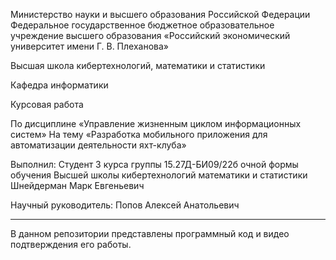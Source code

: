 Министерство науки и высшего образования Российской Федерации
Федеральное государственное бюджетное образовательное учреждение высшего образования «Российский экономический университет имени
Г. В. Плеханова»

Высшая школа кибертехнологий, математики и статистики

Кафедра информатики

Курсовая работа

По дисциплине «Управление жизненным циклом информационных систем»
На тему «Разработка мобильного приложения для автоматизации деятельности яхт-клуба»

Выполнил:
Студент 3 курса
группы 15.27Д-БИ09/22б
очной формы обучения
Высшей школы кибертехнологий
математики и статистики
Шнейдерман Марк Евгеньевич

Научный руководитель:
Попов Алексей Анатольевич

____________________________________________________________________________________________________________________________

В данном репозитории представлены программный код и видео подтверждения его работы.
